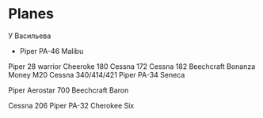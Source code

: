 # Planes

У Васильева

- Piper PA-46 Malibu

Piper 28 warrior
Cheeroke 180
Cessna 172
Cessna 182
Beechcraft Bonanza
Money M20
Cessna 340/414/421
Piper PA-34 Seneca

Piper Aerostar 700
Beechcraft Baron

Cessna 206
Piper PA-32 Cherokee Six